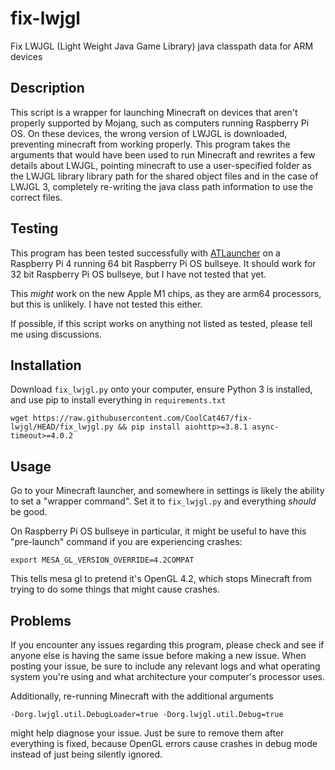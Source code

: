 # fix-lwjgl
Fix LWJGL (Light Weight Java Game Library) java classpath data for ARM devices

## Description
This script is a wrapper for launching Minecraft on devices that aren't properly
supported by Mojang, such as computers running Raspberry Pi OS. On these devices,
the wrong version of LWJGL is downloaded, preventing minecraft from working
properly. This program takes the arguments that would have been used to run
Minecraft and rewrites a few details about LWJGL, pointing minecraft to use a
user-specified folder as the LWJGL library library path for the shared object
files and in the case of LWJGL 3, completely re-writing the java class path
information to use the correct files.

## Testing
This program has been tested successfully with [ATLauncher](https://github.com/ATLauncher/ATLauncher)
on a Raspberry Pi 4 running 64 bit Raspberry Pi OS bullseye. It should work
for 32 bit Raspberry Pi OS bullseye, but I have not tested that yet.

This *might* work on the new Apple M1 chips, as they are arm64 processors,
but this is unlikely. I have not tested this either.

If possible, if this script works on anything not listed as tested, please
tell me using discussions.

## Installation
Download `fix_lwjgl.py` onto your computer, ensure Python 3 is installed, and use pip to
install everything in `requirements.txt`

```
wget https://raw.githubusercontent.com/CoolCat467/fix-lwjgl/HEAD/fix_lwjgl.py && pip install aiohttp>=3.8.1 async-timeout>=4.0.2
```

## Usage
Go to your Minecraft launcher, and somewhere in settings is likely the ability to
set a "wrapper command". Set it to `fix_lwjgl.py` and everything *should* be good.

On Raspberry Pi OS bullseye in particular, it might be useful to have this "pre-launch"
command if you are experiencing crashes:
```
export MESA_GL_VERSION_OVERRIDE=4.2COMPAT
```
This tells mesa gl to pretend it's OpenGL 4.2, which stops Minecraft from trying to do
some things that might cause crashes.

## Problems
If you encounter any issues regarding this program, please check and see if anyone else is
having the same issue before making a new issue.
When posting your issue, be sure to include any relevant logs and what operating system
you're using and what architecture your computer's processor uses.

Additionally, re-running Minecraft with the additional arguments
```
-Dorg.lwjgl.util.DebugLoader=true -Dorg.lwjgl.util.Debug=true
```
might help diagnose your issue. Just be sure to remove them after everything is
fixed, because OpenGL errors cause crashes in debug mode instead of just being silently
ignored.
